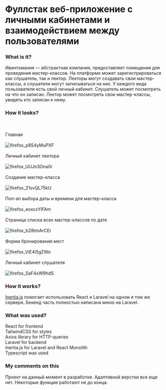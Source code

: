 # Фуллстак веб-приложение с личными кабинетами и взаимодействием между пользователями 

### What is it?

Ивентомания — абстрактная компания, предоставляет помещения для проведения мастер-классов. На платформе может зарегистрироваться как слушатель, так и лектор.
Лекторы могут создавать свои мастер-классы, а слушатели могут записываться на них. У каждого вида пользователя есть свой личный кабинет. Слушатель может посмотреть на что он записан. Лектор может посмотреть свои мастер-классы, увидеть кто записан к нему.

### How it looks?

<br/><br/>Главная<br/><br/>
![firefox_p854yMuPXF](https://github.com/user-attachments/assets/bb99fb32-abf5-492a-b723-6aa39234d0a2)
<br/><br/>Личный кабинет лектора<br/><br/>
![firefox_UUJn3Ona0r](https://github.com/user-attachments/assets/bc2f869f-e69a-41c6-9111-abb812b8f7a3)
<br/><br/>Создание мастер-класса<br/><br/>
![firefox_21svQL75kU](https://github.com/Glebanka/IventoMania_React-Laravel/assets/92989466/08a368b6-6fee-4865-96dc-01ec00cb9f23)
<br/><br/>Поп-ап выбора даты и времени для мастер-класса<br/><br/>
![firefox_eoxcxYlFAm](https://github.com/user-attachments/assets/4d71a815-0bb2-46ed-8680-80d360d0fa03)
<br/><br/>Страница списка всех мастер-классов по дате<br/><br/>
![firefox_b28tmArCEr](https://github.com/user-attachments/assets/14261ab2-471a-4d5e-a79a-8745430be664)
<br/><br/>Форма бронирования мест<br/><br/>
![firefox_ViE4i5gZWo](https://github.com/user-attachments/assets/58fb460a-0115-41ec-b9ff-a15431b614ac)
<br/><br/>Личный кабинет слушателя<br/><br/>
![firefox_SaF4xW9hdS](https://github.com/user-attachments/assets/e3216250-370d-40f1-a151-ff2e6d86a563)


### How it works?

<a href="https://inertiajs.com/">Inertia.js</a> помогает использовать React и Laravel на одном и том же сервере. Бекенд часть полностью написана мною на Laravel.

### What was used?

React for frontend <br/>
TailwindCSS for styles <br/>
Axios library for HTTP-queries <br/>
Laravel for backend <br/>
Inertia.js for Laravel and React Monolith <br/>
Typescript was used <br/>

### My comments on this

Проект на данный момент в разработке. Адаптивной верстки все еще нет. Некоторые функции работают не до конца.

